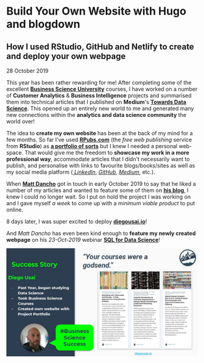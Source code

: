 # Build Your Own Website with Hugo and blogdown
## How I used RStudio, GitHub and Netlify to create and deploy your own webpage

28 October 2019

This year has been rather rewarding for me! After completing some of the excellent [__Business Science University__](https://university.business-science.io/) courses, I have worked on a number of __Customer Analytics__ & __Business Intelligence__ projects and summarised them into technical articles that I published on __Medium__'s [__Towards Data Science__](https://towardsdatascience.com/@diegousaiuk). This opened up an entirely new world to me and generated many new connections within the __analytics and data science community__ the world over! 

The idea to __create my own website__ has been at the back of my mind for a few months. So far I've used [__RPubs.com__](https://rpubs.com/) (the _free web publishing_ service from __RStudio__) as [__a portfolio of sorts__](https://rpubs.com/diegousai) but I knew I needed a personal web-space. That would give me the freedom to __showcase my work in a more professional way__, accommodate articles that I didn't necessarily want to publish, and personalise with links to favourite blogs/books/sites as well as my social media platform ([ _LinkedIn_](https://www.linkedin.com/in/diegousaiuk), [ _GitHub_](https://github.com/DiegoUsaiUK), [ _Medium_](https://medium.com/@diegousaiuk), etc.).

When [__Matt Dancho__](https://www.linkedin.com/in/mattdancho) got in touch in early October 2019 to say that he liked a number of my articles and wanted to feature some of them on [__his blog__](https://www.business-science.io/blog/index.html), I knew I could no longer wait. So I put on hold the project I was working on and I gave myself _a week_ to come up with a _minimum viable product_ to put online.

8 days later, I was super excited to deploy [__diegousai.io__](https://diegousai.io/)!

And _Matt Dancho_ has even been kind enough to __feature my newly created webpage__ on his _23-Oct-2019_ webinar [__SQL for Data Science__](https://github.com/business-science/presentations/tree/master/2019_10_23_lab_21_SQL_for_Data_Science)!



<img src="https://github.com/DiegoUsaiUK/build-your-website-with-hugo-and-blogdown/blob/master/img/0_learninglab.jpg" width="600">
